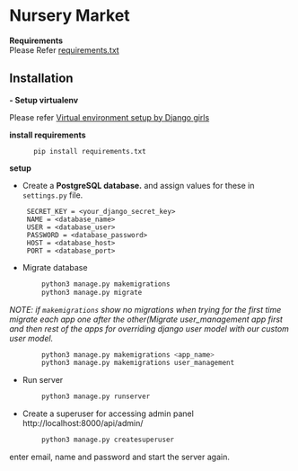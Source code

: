 # Nursery Market

**Requirements**<br>
Please Refer [requirements.txt](https://github.com/ShreehariVaasishta/nursery/blob/dev_2/requirements.txt)

## Installation
**- Setup virtualenv**
  
  Please refer [Virtual environment setup by Django girls](https://tutorial.djangogirls.org/en/django_installation/#virtual-environment)
  
**install requirements**
    
          pip install requirements.txt

**setup**

-  Create a <b>PostgreSQL database.</b> and assign values for these in `settings.py` file.<br>
          
        SECRET_KEY = <your_django_secret_key>
        NAME = <database_name>
        USER = <database_user>
        PASSWORD = <database_password>
        HOST = <database_host>
        PORT = <database_port>

-  Migrate database
  
```python
        python3 manage.py makemigrations
        python3 manage.py migrate
```    
  <i>NOTE: if `makemigrations` show no migrations when trying for the first time migrate each app one after the other(Migrate user_management app first and then rest of the apps for overriding django user model with our custom user model.</i>
    
```python
        python3 manage.py makemigrations <app_name>
        python3 manage.py makemigrations user_management
``` 
-  Run server
  
```python
        python3 manage.py runserver
```    

-  Create a superuser for accessing admin panel
  http://localhost:8000/api/admin/
  
```python
        python3 manage.py createsuperuser
```  
   enter email, name and password and start the server again.
